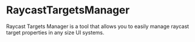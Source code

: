 # RaycastTargetsManager
Raycast Targets Manager is a tool that allows you to easily manage raycast target properties in any size UI systems. 
